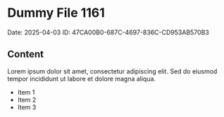 # Dummy File 1161

Date: 2025-04-03
ID: 47CA00B0-687C-4697-836C-CD953AB570B3

## Content

Lorem ipsum dolor sit amet, consectetur adipiscing elit.
Sed do eiusmod tempor incididunt ut labore et dolore magna aliqua.

* Item 1
* Item 2
* Item 3
